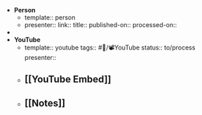 - **Person**
	- template:: person
	- presenter:: 
	  link:: 
	  title:: 
	  published-on:: 
	  processed-on::
-
- **YouTube**
	- template:: youtube
	  tags:: #🎡/📽YouTube
	  status:: to/process
	  presenter:: <Person>
	- [[YouTube Embed]]
		-
	- [[Notes]]
		-